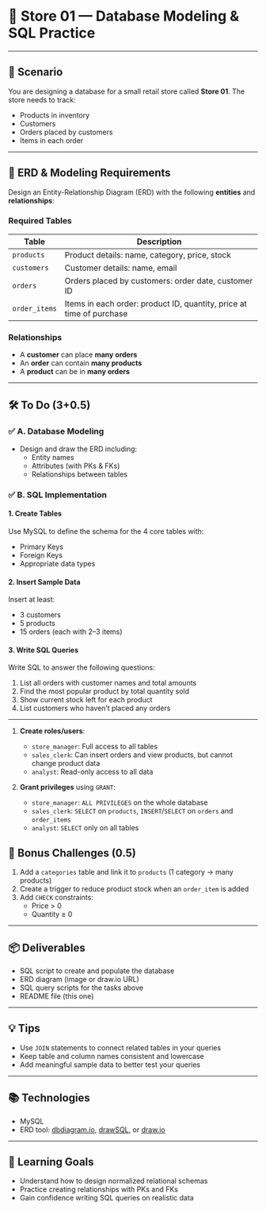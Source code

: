 # 🏪 Store 01 — Database Modeling & SQL Practice

---

## 📘 Scenario

You are designing a database for a small retail store called **Store 01**. The store needs to track:

- Products in inventory
- Customers
- Orders placed by customers
- Items in each order

---

## 📐 ERD & Modeling Requirements

Design an Entity-Relationship Diagram (ERD) with the following **entities** and **relationships**:

### Required Tables

| Table         | Description |
|---------------|-------------|
| `products`    | Product details: name, category, price, stock |
| `customers`   | Customer details: name, email |
| `orders`      | Orders placed by customers: order date, customer ID |
| `order_items` | Items in each order: product ID, quantity, price at time of purchase |

### Relationships

- A **customer** can place **many orders**
- An **order** can contain **many products**
- A **product** can be in **many orders**

---

## 🛠️ To Do (3+0.5)

### ✅ A. Database Modeling
- Design and draw the ERD including:
  - Entity names
  - Attributes (with PKs & FKs)
  - Relationships between tables

### ✅ B. SQL Implementation

#### 1. Create Tables

Use MySQL to define the schema for the 4 core tables with:
- Primary Keys
- Foreign Keys
- Appropriate data types

#### 2. Insert Sample Data

Insert at least:
- 3 customers
- 5 products
- 15 orders (each with 2–3 items)

#### 3. Write SQL Queries

Write SQL to answer the following questions:

1. List all orders with customer names and total amounts
2. Find the most popular product by total quantity sold
3. Show current stock left for each product
4. List customers who haven’t placed any orders

---

1. **Create roles/users**:
   - `store_manager`: Full access to all tables
   - `sales_clerk`: Can insert orders and view products, but cannot change product data
   - `analyst`: Read-only access to all data

2. **Grant privileges** using `GRANT`:
   - `store_manager`: `ALL PRIVILEGES` on the whole database
   - `sales_clerk`: `SELECT` on `products`, `INSERT`/`SELECT` on `orders` and `order_items`
   - `analyst`: `SELECT` only on all tables


## 🌟 Bonus Challenges (0.5)

1. Add a `categories` table and link it to `products` (1 category → many products)
2. Create a trigger to reduce product stock when an `order_item` is added
3. Add `CHECK` constraints:
   - Price > 0
   - Quantity ≥ 0

---

## 📦 Deliverables

- SQL script to create and populate the database
- ERD diagram (image or draw.io URL)
- SQL query scripts for the tasks above
- README file (this one)

---

## 💡 Tips

- Use `JOIN` statements to connect related tables in your queries
- Keep table and column names consistent and lowercase
- Add meaningful sample data to better test your queries

---

## 📚 Technologies

- MySQL
- ERD tool: [dbdiagram.io](https://dbdiagram.io), [drawSQL](https://drawsql.app/), or [draw.io](https://app.diagrams.net)

---

## 🧠 Learning Goals

- Understand how to design normalized relational schemas
- Practice creating relationships with PKs and FKs
- Gain confidence writing SQL queries on realistic data
